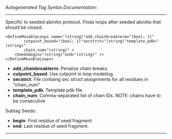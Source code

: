 _Autogenerated Tag Syntax Documentation:_

---
Specific to seeded abinitio protocol. Finds loops after seeded abinitio that should be closed.

```
<DefineMovableLoops name="(string)"add_chainbreakterm="(bool; 1)"
        cutpoint_based="(bool; 1)"secstrct="(string)"template_pdb="(string)"
        chain_num="(string)" >
    <Seedsbegin="(string)"end="(string)" />
</DefineMovableLoops>
```

-   **add_chainbreakterm**: Penalize chain breaks.
-   **cutpoint_based**: Use cutpoint in loop modeling.
-   **secstrct**: File containg sec struct assignments for all residues in "chain_num"
-   **template_pdb**: Template pdb file
-   **chain_num**: Comma-separated list of chain IDs. NOTE: chains have to be consecutive


Subtag Seeds:   

-   **begin**: First residue of seed fragment.
-   **end**: Last residue of seed fragment.

---
